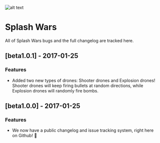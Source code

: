 ![alt text](https://splashwars.io/notification.png "Splash Wars Logo")
# Splash Wars
All of Splash Wars bugs and the full changelog are tracked here.

## [beta1.0.1] - 2017-01-25
### Features
- Added two new types of drones: Shooter drones and Explosion drones! Shooter drones will keep firing bullets at random directions, while Explosion drones will randomly fire bombs.

## [beta1.0.0] - 2017-01-25
### Features
- We now have a public changelog and issue tracking system, right here on Github! :tada:
